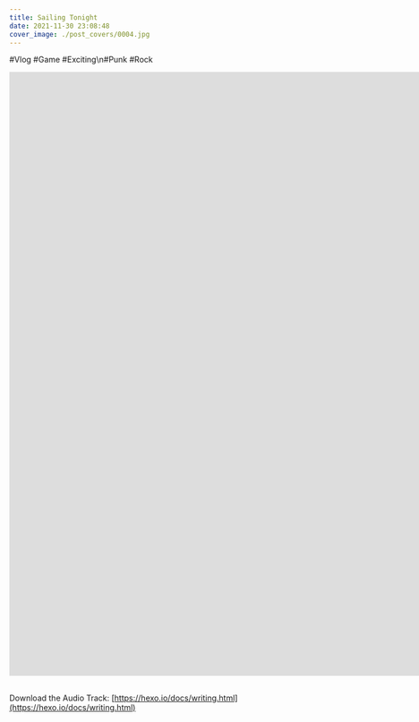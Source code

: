 ```yaml
---
title: Sailing Tonight
date: 2021-11-30 23:08:48
cover_image: ./post_covers/0004.jpg
---
```

#Vlog #Game #Exciting\n#Punk #Rock

<div class="video-container">
    <iframe width="1920" height="1080" src="https://www.youtube.com/embed/dbk9mp8gRZI" frameborder="0" allowfullscreen>
    </iframe>
</div>
<br>

Download the Audio Track: [https://hexo.io/docs/writing.html](https://hexo.io/docs/writing.html)

